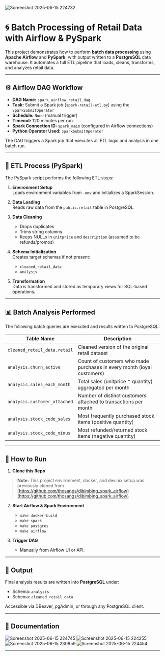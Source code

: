 ![Screenshot 2025-06-15 224732](https://github.com/user-attachments/assets/45f1cd55-9ee5-4869-b687-f790deb13bf7)
# 🌀 Batch Processing of Retail Data with Airflow & PySpark

This project demonstrates how to perform **batch data processing** using **Apache Airflow** and **PySpark**, with output written to a **PostgreSQL** data warehouse. It automates a full ETL pipeline that loads, cleans, transforms, and analyzes retail data.

---

## ⚙️ Airflow DAG Workflow

- **DAG Name:** `spark_airflow_retail_dag`
- **Task:** Submit a Spark job (`spark-retail-etl.py`) using the `SparkSubmitOperator`
- **Schedule:** `None` (manual trigger)
- **Timeout:** 120 minutes per run
- **Spark Connection ID:** `spark_main` (configured in Airflow connections)
- **Python Operator Used:** `SparkSubmitOperator`

The DAG triggers a Spark job that executes all ETL logic and analysis in one batch run.

---

## 🔄 ETL Process (PySpark)

The PySpark script performs the following ETL steps:

1. **Environment Setup**  
   Loads environment variables from `.env` and initializes a SparkSession.

2. **Data Loading**  
   Reads raw data from the `public.retail` table in PostgreSQL.

3. **Data Cleaning**  
   - Drops duplicates  
   - Trims string columns  
   - Keeps NULLs in `unitprice` and `description` (assumed to be refunds/promos)

4. **Schema Initialization**  
   Creates target schemas if not present:
   - `cleaned_retail_data`
   - `analysis`

5. **Transformation**  
   Data is transformed and stored as temporary views for SQL-based operations.

---

## 📊 Batch Analysis Performed

The following batch queries are executed and results written to PostgreSQL:

| Table Name | Description |
|------------|-------------|
| `cleaned_retail_data.retail` | Cleaned version of the original retail dataset |
| `analysis.churn_active` | Count of customers who made purchases in every month (loyal customers) |
| `analysis.sales_each_month` | Total sales (unitprice * quantity) aggregated per month |
| `analysis.customer_attached` | Number of distinct customers attached to transactions per month |
| `analysis.stock_code_sales` | Most frequently purchased stock items (positive quantity) |
| `analysis.stock_code_minus` | Most refunded/returned stock items (negative quantity) |

---

## 🧪 How to Run
1. **Clone this Repo**
> **Note:** This project environment, docker, and dev.nix setup was previously cloned from  
> [https://github.com/thosangs/dibimbing_spark_airflow](https://github.com/thosangs/dibimbing_spark_airflow)


2. **Start Airflow & Spark Environment**
   - `make docker-build`
   - `make spark`
   - `make postgres`
   - `make airflow`

3. **Trigger DAG**
   - Manually from Airflow UI or API.

---

## 📂 Output

Final analysis results are written into **PostgreSQL** under:

- Schema: `analysis`
- Schema: `cleaned_retail_data`

Accessible via DBeaver, pgAdmin, or through any PostgreSQL client.


---

## 📘 Documentation
![Screenshot 2025-06-15 224745](https://github.com/user-attachments/assets/3d759bcf-e07e-4f45-bcac-880892f0921f)
![Screenshot 2025-06-15 224255](https://github.com/user-attachments/assets/29bfcca6-9177-4288-8f9d-f22fbff2b1c3)
![Screenshot 2025-06-15 230859](https://github.com/user-attachments/assets/112b7184-398d-483a-bba6-41c2f3c0a018)
![Screenshot 2025-06-15 224454](https://github.com/user-attachments/assets/55625632-37f3-41f2-92d3-2c3b4aa92af9)

---
